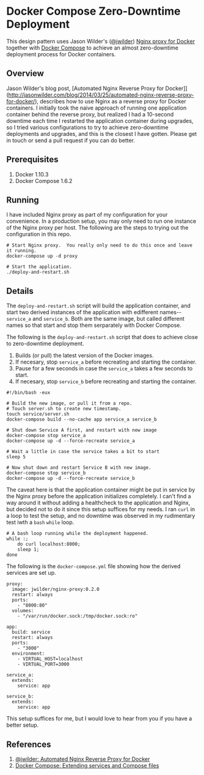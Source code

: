 # Docker Compose Zero-Downtime Deployment

This design pattern uses Jason Wilder's ([@jwilder](https://github.com/jwilder)) [Nginx proxy for Docker](https://github.com/jwilder/nginx-proxy) together with [Docker Compose](https://www.docker.com/products/docker-compose) to achieve an almost zero-downtime deployment process for Docker containers.

## Overview

Jason Wilder's blog post, [Automated Nginx Reverse Proxy for Docker]](http://jasonwilder.com/blog/2014/03/25/automated-nginx-reverse-proxy-for-docker/), describes how to use Nginx as a reverse proxy for Docker containers.  I initially took the naive approach of running one application container behind the reverse proxy, but realized I had a 10-second downtime each time I restarted the application container during upgrades, so I tried various configurations to try to achieve zero-downtime deployments and upgrades, and this is the closest I have gotten.  Please get in touch or send a pull request if you can do better.

## Prerequisites

1. Docker 1.10.3
1. Docker Compose 1.6.2

## Running

I have included Nginx proxy as part of my configuration for your convenience.  In a production setup, you may only need to run one instance of the Nginx proxy per host.  The following are the steps to trying out the configuration in this repo.

```
# Start Nginx proxy.  You really only need to do this once and leave it running.
docker-compose up -d proxy

# Start the application.
./deploy-and-restart.sh
```

## Details

The `deploy-and-restart.sh` script will build the application container, and start two derived instances of the application with edifferent names--`service_a` and `service_b`.  Both are the same image, but called different names so that start and stop them serparately with Docker Compose.

The following is the `deploy-and-restart.sh` script that does to achieve close to zero-downtime deployment.

1. Builds (or pull) the latest version of the Docker images.
1. If necesary, stop `service_a` before recreating and starting the container.
1. Pause for a few seconds in case the `service_a` takes a few seconds to start.
1. If necesary, stop `service_b` before recreating and starting the container.

```
#!/bin/bash -eux

# Build the new image, or pull it from a repo.
# Touch server.sh to create new timestamp.
touch service/server.sh
docker-compose build --no-cache app service_a service_b

# Shut down Service A first, and restart with new image
docker-compose stop service_a
docker-compose up -d --force-recreate service_a

# Wait a little in case the service takes a bit to start
sleep 5

# Now shut down and restart Service B with new image.
docker-compose stop service_b
docker-compose up -d --force-recreate service_b
```

The caveat here is that the application container might be put in service by the Nginx proxy before the application initializes completely.  I can't find a way around it without adding a healthcheck to the application and Nginx, but decided not to do it since this setup suffices for my needs.  I ran `curl` in a loop to test the setup, and no downtime was observed in my rudimentary test iwth a `bash` `while` loop.

```
# A bash loop running while the deployment happened.
while :;
    do curl localhost:8000;
    sleep 1;
done
```

The following is the `docker-compose.yml` file showing how the derived services are set up.

```
proxy:
  image: jwilder/nginx-proxy:0.2.0
  restart: always
  ports:
    - "8000:80"
  volumes:
    - "/var/run/docker.sock:/tmp/docker.sock:ro"

app:
  build: service
  restart: always
  ports:
    - "3000"
  environment:
    - VIRTUAL_HOST=localhost
    - VIRTUAL_PORT=3000

service_a:
  extends:
    service: app

service_b:
  extends:
    service: app
```

This setup suffices for me, but I would love to hear from you if you have a better setup.

## References

1. [@jwilder: Automated Nginx Reverse Proxy for Docker](http://jasonwilder.com/blog/2014/03/25/automated-nginx-reverse-proxy-for-docker/)
1. [Docker Compose: Extending services and Compose files](https://docs.docker.com/compose/extends/)

